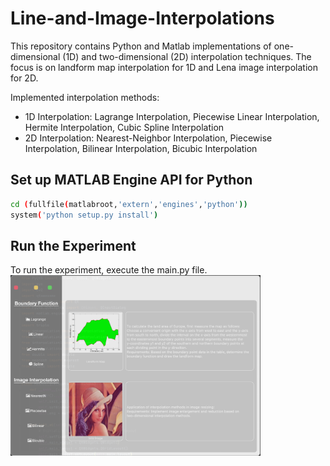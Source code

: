 # Line-and-Image-Interpolations

This repository contains Python and Matlab implementations of one-dimensional (1D) and two-dimensional (2D) interpolation techniques. The focus is on landform map interpolation for 1D and Lena image interpolation for 2D.

Implemented interpolation methods:
- 1D Interpolation: Lagrange Interpolation, Piecewise Linear Interpolation, Hermite Interpolation, Cubic Spline Interpolation
- 2D Interpolation: Nearest-Neighbor Interpolation, Piecewise Interpolation, Bilinear Interpolation, Bicubic Interpolation

## Set up MATLAB Engine API for Python
```bash
cd (fullfile(matlabroot,'extern','engines','python'))
system('python setup.py install')
```

## Run the Experiment
To run the experiment, execute the main.py file.
 <img src="https://github.com/YutongGGG/Line-and-Image-Interpolations/blob/main/demo.jpg" alt="demo" width="400"/>
 
